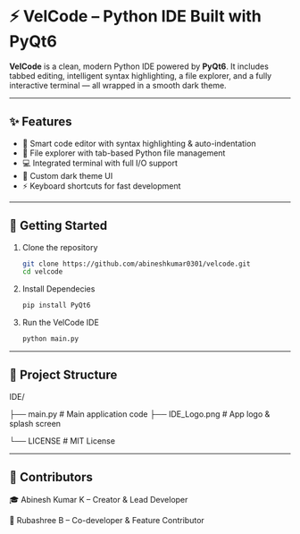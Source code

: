 # ⚡ VelCode – Python IDE Built with PyQt6

**VelCode** is a clean, modern Python IDE powered by **PyQt6**. It includes tabbed editing, intelligent syntax highlighting, a file explorer, and a fully interactive terminal — all wrapped in a smooth dark theme.

---

## ✨ **Features**

- 🧠 Smart code editor with syntax highlighting & auto-indentation  
- 📂 File explorer with tab-based Python file management  
- 💻 Integrated terminal with full I/O support  
- 🎨 Custom dark theme UI  
- ⚡ Keyboard shortcuts for fast development

---

## 🚀 **Getting Started**

1. Clone the repository
   ```bash
   git clone https://github.com/abineshkumar0301/velcode.git
   cd velcode
2. Install Dependecies
   ```bash
   pip install PyQt6 
4. Run the VelCode IDE
   ```bash
   python main.py

---

## 📁 **Project Structure**

IDE/

   ├── main.py        # Main application code
       ├── IDE_Logo.png   # App logo & splash screen

   └── LICENSE        # MIT License

---

## 👥 **Contributors**

🎓 Abinesh Kumar K – Creator & Lead Developer

🌟 Rubashree B – Co-developer & Feature Contributor

